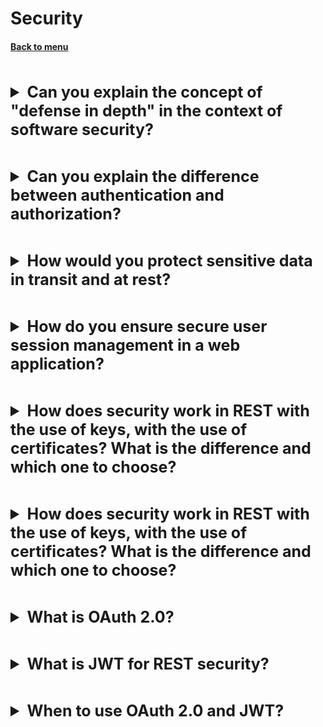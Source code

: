<h1>Security</h1> 
<h4> 

[Back to menu](..%2FMenu.md)

</h4>

[//]: # (Can you explain the concept of "defense in depth" 
        in the context of software security?)
<br>
<details>
    <summary style="font-size: 25px;">
        <b>
            Can you explain the concept of "defense in depth" 
            in the context of software security?
        </b>
    </summary>
<br>

"Defense in depth" is a cyber-security strategy that using
multiple layers of security controls
if one layer of defense turns out to be inadequate,
another layer of defense will hopefully prevent a full breach.

- Layered Security (network firewalls, data encryption, secure coding practices)
- Principle of Least Privilege
- Regular Updates and Patches (fix known vulnerabilities)
- Use of Security Tools (intrusion detection systems, security scanners)
- Regular Audits
- Employee Training
- Incident Response Plan (plan in place for responding to security incidents)
- Data Backups

</details>

[//]: # (Can you explain the difference between 
        authentication and authorization?)
<br>
<details>
    <summary style="font-size: 25px;">
        <b>
            Can you explain the difference between 
            authentication and authorization?
        </b>
    </summary>
<br>

- **Authentication:** This is the process of verifying the identity of a user,
  device, or system.
    - Strong Password Policies
    - Multi-Factor Authentication
    - Limit Login Attempts (prevent brute force)
    - Use Secure Protocols

- **Authorization:** authentication + determination what that
  user is allowed to do
    - Principle of Least Privilege
    - Role-Based Access Control
    - Regular Audits
    - Use of Access Control Lists

</details>

[//]: # (How would you protect sensitive data in transit and at rest?)
<br>
<details>
    <summary style="font-size: 25px;">
        <b>
            How would you protect sensitive data in transit and at rest?
        </b>
    </summary>
<br>

Protecting Data in Transit Level:

- Use Secure Protocols (HTTPS for web, SFTP for file, TLS for email)
- VPN
- Encryption

Protecting Data at Rest level:

- Encryption
- Access Controls
- Regular Audits
- Secure Backups

Both:

- Key Management: (secure key generation, storage, and rotation)
- Data Minimization: (store the minimum amount of sensitive data necessary)

</details>

[//]: # (How do you ensure secure user session management in a web application?)
<br>
<details>
    <summary style="font-size: 25px;">
        <b>
            How do you ensure secure user session management in a web application?
        </b>
    </summary>
<br>

- Session ID: (long enough to prevent brute force attacks)
- Secure Transmission
- Regenerate Session ID // Timeout // Logout // Session Termination
- Secure Cookie Attributes:
- Server-Side Session Management

</details>

[//]: # (How does security work in REST with the use of keys, 
         with the use of certificates? 
         What is the difference and which one to choose?)
<br>
<details>
    <summary style="font-size: 25px;">
        <b>
            How does security work in REST with the use of keys, 
            with the use of certificates? 
            What is the difference and which one to choose?
        </b>
    </summary>
<br>

This is a layer of security

- HTTP Strict Transport Security (header tells the browser to always use HTTPS)
- Content Security Policy (CSP): prevent cross-site scripting (XSS)
- X-Content-Type-Options:
- X-Frame-Options:
- X-XSS-Protection
- Access-Control-Allow-Origin: (which websites can make cross-origin requests)

</details>

[//]: # (How does security work in REST with the use of keys, 
         with the use of certificates? 
         What is the difference and which one to choose?)
<br>
<details>
    <summary style="font-size: 25px;">
        <b>
            How does security work in REST with the use of keys, 
            with the use of certificates? 
            What is the difference and which one to choose?
        </b>
    </summary>
<br>

- API Keys: used to authenticate a user and to control
  and monitor API usage.
  (they do not provide protection against attack)

- SSL/TLS Certificates: used to create an encrypted connection
  They use a pair of keys. (provide protection)

</details>

[//]: # (What is OAuth 2.0?)
<br>
<details>
    <summary style="font-size: 25px;">
        <b>
            What is OAuth 2.0?
        </b>
    </summary>
<br>

OAuth 2.0 is an authorization framework
that enables applications to obtain limited access
to user accounts on an HTTP service.

Here are the key steps of OAuth 2.0:

- The client requests authorization from the resource owner.
- Resource owner grants authorization, the client receives an
  authorization grant.
- Request an access token from the authorization server
- If the authorization grant is valid, the authorization server
  issues an access token to the client.
- The client requests the resource from the resource server
  and presents the access token for authentication.
- If the access token is valid, the resource server serves
  the resource to the client.

</details>

[//]: # (What is JWT for REST security?)
<br>
<details>
    <summary style="font-size: 25px;">
        <b>
            What is JWT for REST security?
        </b>
    </summary>
<br>

JSON Web Token (JWT) is an open standard used 
to share security information between two parties
JWTs are often used for authentication and authorization purposes.

- A client sends a login request with credentials
- The server verifies the credentials. If they are valid, 
the server generates a JWT, signs it, and sends it back to the client.
- The client stores the JWT, often in local storage or a cookie, 
and includes it in the header of subsequent requests to the server.
- The server verifies the JWT signature. 
If it's valid, the server processes the request.
- If the JWT is expired or invalid, the server returns an error, 
and the client must re-authenticate.

- Stateless, Scalable Authentication
- Fine-Grained Access Control
- Mobile-Friendly

</details>

[//]: # (When to use OAuth 2.0 and JWT?)
<br>
<details>
    <summary style="font-size: 25px;">
        <b>
            When to use OAuth 2.0 and JWT?
        </b>
    </summary>
<br>

OAuth 2.0 is an authorization protocol used when an 
application needs to access a service on behalf of a user, 
while JWT is a token format used for securely transmitting 
information between parties. 

They are often used together, with OAuth 2.0 being 
used to authorize the application and 
JWT being used to represent the user's identity and permissions.

</details>